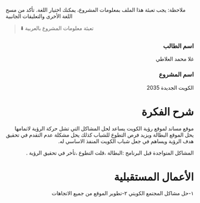 
ملاحظة: يجب تعبئة هذا الملف بمعلومات المشروع، يمكنك اختيار اللغة. تأكد من مسح اللغة الأخرى والتعليقات الجانبية 
> ⬇️ تعبئة معلومات المشروع بالعربية  

<div dir="rtl">
  
### اسم الطالب

غلا محمد العلاطي

### اسم المشروع

الكويت الجديدة  2035


# شرح الفكرة


موقع مساند لموقع رؤية الكويت يساعد لحل المشاكل التي تشل حركة الرؤية لاتمامها
يحل الموقع البطالة ويزيد فرص التطوع للشباب كذلك يحل مشكلة عدم التقدم في تحقيق هدف الرؤية ويساهم في جعل شباب الكويت المنفذ الاساسي له.

المشاكل المتواجدة قبل البرنامج :البطالة ،قلت التطوع ،تأخر في تحقيق الرؤية .

# الأعمال المستقبلية

١-حل مشاكل المجتمع الكويتي
٢-تطوير الموقع من جميع الاتجاهات


</div>



